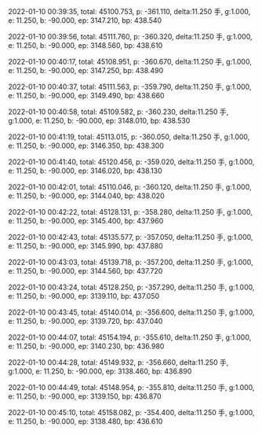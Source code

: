 2022-01-10 00:39:35, total: 45100.753, p: -361.110, delta:11.250 手, g:1.000, e: 11.250, b: -90.000, ep: 3147.210, bp: 438.540

2022-01-10 00:39:56, total: 45111.760, p: -360.320, delta:11.250 手, g:1.000, e: 11.250, b: -90.000, ep: 3148.560, bp: 438.610

2022-01-10 00:40:17, total: 45108.951, p: -360.670, delta:11.250 手, g:1.000, e: 11.250, b: -90.000, ep: 3147.250, bp: 438.490

2022-01-10 00:40:37, total: 45111.563, p: -359.790, delta:11.250 手, g:1.000, e: 11.250, b: -90.000, ep: 3149.490, bp: 438.660

2022-01-10 00:40:58, total: 45109.582, p: -360.230, delta:11.250 手, g:1.000, e: 11.250, b: -90.000, ep: 3148.010, bp: 438.530

2022-01-10 00:41:19, total: 45113.015, p: -360.050, delta:11.250 手, g:1.000, e: 11.250, b: -90.000, ep: 3146.350, bp: 438.300

2022-01-10 00:41:40, total: 45120.456, p: -359.020, delta:11.250 手, g:1.000, e: 11.250, b: -90.000, ep: 3146.020, bp: 438.130

2022-01-10 00:42:01, total: 45110.046, p: -360.120, delta:11.250 手, g:1.000, e: 11.250, b: -90.000, ep: 3144.040, bp: 438.020

2022-01-10 00:42:22, total: 45128.131, p: -358.280, delta:11.250 手, g:1.000, e: 11.250, b: -90.000, ep: 3145.400, bp: 437.960

2022-01-10 00:42:43, total: 45135.577, p: -357.050, delta:11.250 手, g:1.000, e: 11.250, b: -90.000, ep: 3145.990, bp: 437.880

2022-01-10 00:43:03, total: 45139.718, p: -357.200, delta:11.250 手, g:1.000, e: 11.250, b: -90.000, ep: 3144.560, bp: 437.720

2022-01-10 00:43:24, total: 45128.250, p: -357.290, delta:11.250 手, g:1.000, e: 11.250, b: -90.000, ep: 3139.110, bp: 437.050

2022-01-10 00:43:45, total: 45140.014, p: -356.600, delta:11.250 手, g:1.000, e: 11.250, b: -90.000, ep: 3139.720, bp: 437.040

2022-01-10 00:44:07, total: 45154.194, p: -355.610, delta:11.250 手, g:1.000, e: 11.250, b: -90.000, ep: 3140.230, bp: 436.980

2022-01-10 00:44:28, total: 45149.932, p: -356.660, delta:11.250 手, g:1.000, e: 11.250, b: -90.000, ep: 3138.460, bp: 436.890

2022-01-10 00:44:49, total: 45148.954, p: -355.810, delta:11.250 手, g:1.000, e: 11.250, b: -90.000, ep: 3139.150, bp: 436.870

2022-01-10 00:45:10, total: 45158.082, p: -354.400, delta:11.250 手, g:1.000, e: 11.250, b: -90.000, ep: 3138.480, bp: 436.610